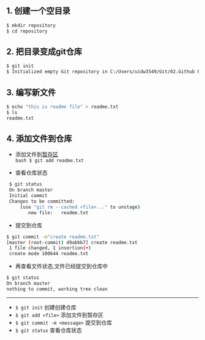 
## 1. 创建一个空目录
```bash
$ mkdir repository
$ cd repository
```
## 2. 把目录变成git仓库
```bash
$ git init
$ Initialized empty Git repository in C:/Users/uidw3549/Git/02.Github Repository/repository/.git/
```
## 3. 编写新文件
```bash
$ echo "this is readme file" > readme.txt
$ ls
readme.txt
```
## 4. 添加文件到仓库
   - 添加文件到[暂存区](/staging) 	
	```bash
	$ git add readme.txt 
    ```
    
   - 查看仓库状态
   ```bash
	$ git status
	On branch master
	Initial commit
	Changes to be committed:
		(use "git rm --cached <file>..." to unstage)
		   new file:   readme.txt
   ```
   - 提交到仓库
   ```bash
   $ git commit -m"create readme.txt"
   [master (root-commit) d9abbb7] create readme.txt
    1 file changed, 1 insertion(+)
    create mode 100644 readme.txt
   ```
   - 再查看文件状态,文件已经提交到仓库中
   ```bash
   $ git status
On branch master
nothing to commit, working tree clean
   ```

***
* ``` $ git init ``` 创建创建仓库
*  ``` $ git add <file> ``` 添加文件到暂存区
*  ``` $ git commit -m <message> ``` 提交到仓库
*  ``` $ git status ``` 查看仓库状态
